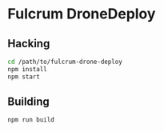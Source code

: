 # Fulcrum DroneDeploy

## Hacking

```bash
cd /path/to/fulcrum-drone-deploy
npm install
npm start
```

## Building

```bash
npm run build
```
